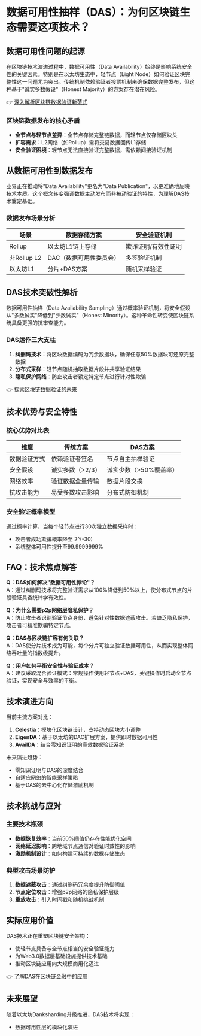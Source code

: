 # 数据可用性抽样（DAS）：为何区块链生态需要这项技术？

## 数据可用性问题的起源

在区块链技术演进过程中，数据可用性（Data Availability）始终是影响系统安全性的关键因素。特别是在以太坊生态中，轻节点（Light Node）如何验证区块完整性这一问题尤为突出。传统机制依赖验证者投票机制来确保数据完整发布，但这种基于"诚实多数假设"（Honest Majority）的方案存在潜在风险。

👉 [深入解析区块链数据验证新范式](https://bit.ly/okx_welcome)

### 区块链数据发布的核心矛盾
- **全节点与轻节点差异**：全节点存储完整链数据，而轻节点仅存储区块头
- **扩容需求**：L2网络（如Rollup）需将交易数据回传L1存储
- **安全验证困境**：轻节点无法直接验证完整数据，需依赖间接验证机制

## 从数据可用性到数据发布

业界正在推动将"Data Availability"更名为"Data Publication"，以更准确地反映技术本质。这个概念转变强调数据主动发布而非被动验证的特性，为理解DAS技术奠定基础。

### 数据发布场景分析
| 场景          | 数据存储方案               | 安全验证机制             |
|---------------|--------------------------|------------------------|
| Rollup        | 以太坊L1链上存储           | 欺诈证明/有效性证明      |
| 非Rollup L2   | DAC（数据可用性委员会）     | 多签验证机制            |
| 以太坊L1      | 分片+DAS方案              | 随机采样验证           |

## DAS技术突破性解析

数据可用性抽样（Data Availability Sampling）通过概率验证机制，将安全假设从"多数诚实"降低到"少数诚实"（Honest Minority）。这种革命性转变使区块链系统具备更强的抗审查能力。

### DAS运作三大支柱
1. **纠删码技术**：将区块数据编码为冗余数据块，确保任意50%数据块可还原完整数据
2. **分布式采样**：轻节点随机抽取数据片段并共享验证结果
3. **隐私保护网络**：防止攻击者锁定特定节点进行针对性欺骗

👉 [探索区块链数据验证的未来](https://bit.ly/okx_welcome)

## 技术优势与安全特性

### 核心优势对比表
| 维度          | 传统方案                | DAS方案                 |
|---------------|-----------------------|------------------------|
| 数据验证方式   | 依赖验证者签名         | 节点自主抽样验证        |
| 安全假设       | 诚实多数（>2/3）       | 诚实少数（>50%覆盖率）  |
| 网络效率       | 验证数据全量传输       | 数据片段交换           |
| 抗攻击能力     | 易受多数攻击影响       | 分布式防御机制         |

### 安全验证概率模型
通过概率计算，当每个轻节点进行30次独立数据采样时：
- 攻击者成功欺骗概率降至 2^(-30)
- 系统整体可用性提升至99.9999999%

## FAQ：技术焦点解答

**Q：DAS如何解决"数据可用性悖论"？**  
A：通过纠删码技术将完整验证需求从100%降低到50%以上，使分布式节点的片段验证具备统计学有效性。

**Q：为什么需要p2p网络层隐私保护？**  
A：防止攻击者识别验证节点身份，避免针对性数据遮蔽攻击。若缺乏隐私保护，攻击者可精准欺骗特定节点。

**Q：DAS与区块链扩容有何关联？**  
A：DAS使分片技术成为可能，每个分片可独立验证数据可用性，从而实现整体网络吞吐量的指数级提升。

**Q：用户如何平衡安全性与验证成本？**  
A：建议采取混合验证模式：常规操作使用轻节点+DAS，关键操作时启动全节点验证，实现安全与效率的平衡。

## 技术演进方向

当前主流方案对比：
1. **Celestia**：模块化区块链设计，支持动态区块大小调整
2. **EigenDA**：基于以太坊的DAC扩展方案，提供即时数据可用性
3. **AvailDA**：结合零知识证明的高效数据验证系统

未来演进趋势：
- 零知识证明与DAS的深度结合
- 自适应网络的智能采样策略
- 基于DAS的去中心化存储激励机制

## 技术挑战与应对

### 主要技术瓶颈
- **数据恢复效率**：当前50%阈值仍存在性能优化空间
- **网络延迟影响**：跨地域节点通信对验证时效性的影响
- **激励机制设计**：如何构建可持续的数据存储生态

### 典型攻击场景防护
1. **数据遮蔽攻击**：通过纠删码冗余度提升防御阈值
2. **节点定位攻击**：增强p2p网络的隐私保护层级
3. **重放攻击**：引入时间戳和随机挑战机制

## 实际应用价值

DAS技术正在重塑区块链安全架构：
- 使轻节点具备与全节点相当的安全验证能力
- 为Web3.0数据层基础设施提供技术基础
- 推动区块链应用向大规模商用化迈进

👉 [了解DAS在区块链金融中的应用](https://bit.ly/okx_welcome)

## 未来展望

随着以太坊Danksharding升级推进，DAS技术将实现：
- 数据可用性层的模块化演进
